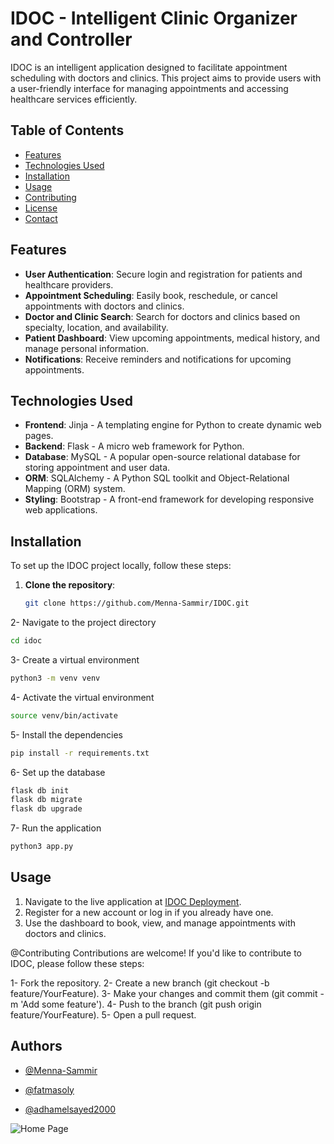 # IDOC - Intelligent Clinic Organizer and Controller

IDOC is an intelligent application designed to facilitate appointment scheduling with doctors and clinics. This project aims to provide users with a user-friendly interface for managing appointments and accessing healthcare services efficiently.

## Table of Contents

- [Features](#features)
- [Technologies Used](#technologies-used)
- [Installation](#installation)
- [Usage](#usage)
- [Contributing](#contributing)
- [License](#license)
- [Contact](#contact)

## Features

- **User Authentication**: Secure login and registration for patients and healthcare providers.
- **Appointment Scheduling**: Easily book, reschedule, or cancel appointments with doctors and clinics.
- **Doctor and Clinic Search**: Search for doctors and clinics based on specialty, location, and availability.
- **Patient Dashboard**: View upcoming appointments, medical history, and manage personal information.
- **Notifications**: Receive reminders and notifications for upcoming appointments.

## Technologies Used

- **Frontend**: Jinja - A templating engine for Python to create dynamic web pages.
- **Backend**: Flask - A micro web framework for Python.
- **Database**: MySQL - A popular open-source relational database for storing appointment and user data.
- **ORM**: SQLAlchemy - A Python SQL toolkit and Object-Relational Mapping (ORM) system.
- **Styling**: Bootstrap - A front-end framework for developing responsive web applications.

## Installation

To set up the IDOC project locally, follow these steps:

1. **Clone the repository**:
   ```bash
   git clone https://github.com/Menna-Sammir/IDOC.git
   ```
   
2- Navigate to the project directory

```bash
cd idoc

```

3- Create a virtual environment

```bash
python3 -m venv venv

```

4- Activate the virtual environment

```bash
source venv/bin/activate

```

5- Install the dependencies

```bash
pip install -r requirements.txt

```

6- Set up the database
```bash
flask db init
flask db migrate
flask db upgrade

```

7- Run the application
```bash
python3 app.py

```

## Usage

1. Navigate to the live application at [IDOC Deployment](https://idoc-89560fa1.koyeb.app/).
2. Register for a new account or log in if you already have one.
3. Use the dashboard to book, view, and manage appointments with doctors and clinics.




@Contributing
Contributions are welcome! If you'd like to contribute to IDOC, please follow these steps:

1- Fork the repository.
2- Create a new branch (git checkout -b feature/YourFeature).
3- Make your changes and commit them (git commit -m 'Add some feature').
4- Push to the branch (git push origin feature/YourFeature).
5- Open a pull request.




## Authors

- [@Menna-Sammir](https://github.com/Menna-Sammir)

- [@fatmasoly](https://github.com/fatmasoly)

- [@adhamelsayed2000](https://github.com/adhamelsayed2000)


![Home Page](https://github.com/manonaSamir/IDOC/blob/main/app/static/images/screencapture-localhost-5000-2024-06-12-14_02_53.png)
